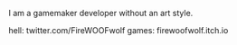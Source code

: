 I am a gamemaker developer without an art style.

hell: twitter.com/FireWOOFwolf
games: firewoofwolf.itch.io
